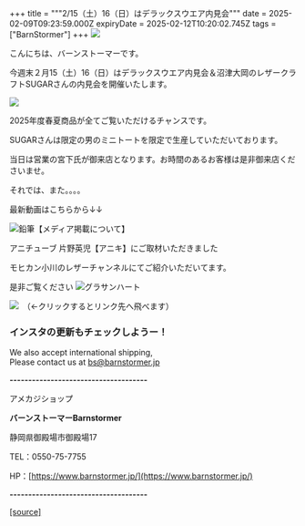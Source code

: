 +++
title = """2/15（土）16（日）はデラックスウエア内見会"""
date = 2025-02-09T09:23:59.000Z
expiryDate = 2025-02-12T10:20:02.745Z
tags = ["BarnStormer"]
+++
[![](https://stat.ameba.jp/user_images/20231023/16/barnstormer-go/b2/03/p/o0420015015354743273.png)](https://ameblo.jp/barnstormer-go/entry-12825670498.html)

こんにちは、バーンストーマーです。

今週末２月15（土）16（日）はデラックスウエア内見会＆沼津大岡のレザークラフトSUGARさんの内見会を開催いたします。

[![](https://stat.ameba.jp/user_images/20250203/17/barnstormer-go/3e/62/j/o0225022515540270464.jpg)](https://stat.ameba.jp/user_images/20250203/17/barnstormer-go/3e/62/j/o0225022515540270464.jpg)

2025年度春夏商品が全てご覧いただけるチャンスです。

SUGARさんは限定の男のミニトートを限定で生産していただいております。

当日は営業の宮下氏が御来店となります。お時間のあるお客様は是非御来店くださいませ。

それでは、また。。。。

最新動画はこちらから↓↓

![鉛筆](https://stat100.ameba.jp/blog/ucs/img/char/char3/519.png)【メディア掲載について】

アニチューブ 片野英児【アニキ】にご取材いただきました

モヒカン小川のレザーチャンネルにてご紹介いただいてます。

是非ご覧ください ![グラサンハート](https://stat100.ameba.jp/blog/ucs/img/char/char3/148.png)

[![](https://stat.ameba.jp/user_images/20230412/16/barnstormer-go/6a/23/p/o0108010815269242493.png)](https://www.instagram.com/barnstormer_daily/)　（←クリックするとリンク先へ飛べます）

### インスタの更新もチェックしようー！

We also accept international shipping,  
Please contact us at bs@barnstormer.jp

**\-------------------------------------**

アメカジショップ

**バーンストーマーBarnstormer**

静岡県御殿場市御殿場17

TEL：0550-75-7755

HP：[https://www.barnstormer.jp/](https://www.barnstormer.jp/)

**\-------------------------------------**

[[source]](https://ameblo.jp/barnstormer-go/entry-12885783575.html)
